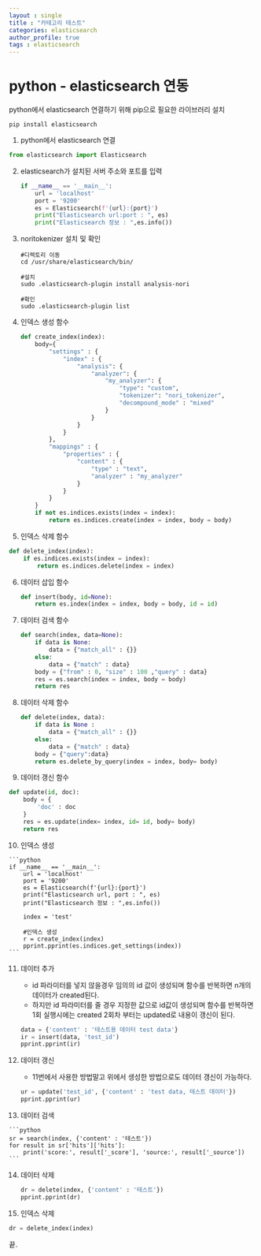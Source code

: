 ```yaml
---
layout : single
title : "카테고리 테스트"
categories: elasticsearch
author_profile: true
tags : elasticsearch
---
```


# python - elasticsearch 연동
python에서 elasticsearch 연결하기 위해 pip으로 필요한 라이브러리 설치

```linux
pip install elasticsearch
```



1.  python에서 elasticsearch 연결 

```python
from elasticsearch import Elasticsearch
```



2. elasticsearch가 설치된 서버 주소와 포트를 입력

   ```python
   if __name__ == '__main__':
       url = 'localhost'
       port = '9200'
       es = Elasticsearch(f'{url}:{port}')
       print("Elasticsearch url:port : ", es)
       print("Elasticsearch 정보 : ",es.info())
   ```

3. noritokenizer 설치 및 확인

   ```linux
   #디렉토리 이동
   cd /usr/share/elasticsearch/bin/
   
   #설치
   sudo .elasticsearch-plugin install analysis-nori
   
   #확인
   sudo .elasticsearch-plugin list
   ```

   

4. 인덱스 생성 함수 

   ```python
   def create_index(index):
       body={
           "settings" : {
               "index" : {
                   "analysis": {
                       "analyzer": {
                           "my_analyzer": {
                               "type": "custom",
                               "tokenizer": "nori_tokenizer",
                               "decompound_mode" : "mixed"
                           }
                       }
                   }
               }
           },
           "mappings" : {
               "properties" : {
                   "content" : {
                       "type" : "text",
                       "analyzer" : "my_analyzer"
                   }
               }
           }
       }
       if not es.indices.exists(index = index):
           return es.indices.create(index = index, body = body)
   ```

   

5. 인덱스 삭제 함수

```python
def delete_index(index):
    if es.indices.exists(index = index):
        return es.indices.delete(index = index)
```



6. 데이터 삽입 함수

   ```python
   def insert(body, id=None):
       return es.index(index = index, body = body, id = id)
   ```

   

7. 데이터 검색 함수 

   ```python
   def search(index, data=None):
       if data is None:
           data = {"match_all" : {}}
       else:
           data = {"match" : data}
       body = {"from" : 0, "size" : 100 ,"query" : data}
       res = es.search(index = index, body = body)
       return res
   ```

   

8. 데이터 삭제 함수

   ```python
   def delete(index, data):
       if data is None :
           data = {"match_all" : {}}
       else:
           data = {"match" : data}
       body = {"query":data}
       return es.delete_by_query(index = index, body= body)
   ```

   

9. 데이터 갱신 함수

```python
def update(id, doc):
    body = {
        'doc' : doc
    }
    res = es.update(index= index, id= id, body= body)
    return res
```



10.  인덱스 생성

    ```python
    if __name__ == '__main__':
        url = 'localhost'
        port = '9200'
        es = Elasticsearch(f'{url}:{port}')
        print("Elasticsearch url, port : ", es)
        print("Elasticsearch 정보 : ",es.info())
    
        index = 'test'
    
        #인덱스 생성
        r = create_index(index)
        pprint.pprint(es.indices.get_settings(index)) 
    ```



11. 데이터 추가

    - id 파라미터를 넣지 않을경우 임의의 id 값이 생성되며 함수를 반복하면 n개의 데이터가 created된다.
    - 하지만 id 파라미터를 줄 경우 지정한 값으로 id값이 생성되며 함수를 반복하면 1회 실행시에는 created 2회차 부터는 updated로 내용이 갱신이 된다.

    ```python
    data = {'content' : '테스트용 데이터 test data'}
    ir = insert(data, 'test_id')
    pprint.pprint(ir)
    ```

    

12. 데이터 갱신

    - 11번에서 사용한 방법말고 위에서 생성한 방법으로도 데이터 갱신이 가능하다.

    ```python
    ur = update('test_id', {'content' : 'test data, 테스트 데이터'})
    pprint.pprint(ur)
    ```

13.  데이터 검색

    ```python
    sr = search(index, {'content' : '테스트'})
    for result in sr['hits']['hits']:
        print('score:', result['_score'], 'source:', result['_source'])
    ```

    

14. 데이터 삭제

    ```python
    dr = delete(index, {'content' : '테스트'})
    pprint.pprint(dr)
    ```



15. 인덱스 삭제 

```python
dr = delete_index(index)
```



끝.